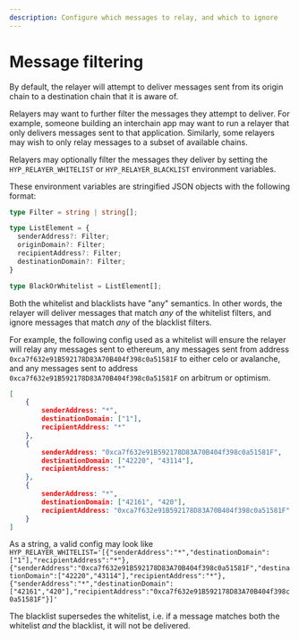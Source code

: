 ```yaml
---
description: Configure which messages to relay, and which to ignore
---
```


# Message filtering

By default, the relayer will attempt to deliver messages sent from its origin chain to a destination chain that it is aware of.

Relayers may want to further filter the messages they attempt to deliver. For example, someone building an interchain app may want to run a relayer that only delivers messages sent to that application. Similarly, some relayers may wish to only relay messages to a subset of available chains.

Relayers may optionally filter the messages they deliver by setting the `HYP_RELAYER_WHITELIST` or `HYP_RELAYER_BLACKLIST` environment variables.

These environment variables are stringified JSON objects with the following format:

```typescript
type Filter = string | string[];

type ListElement = {
  senderAddress?: Filter;
  originDomain?: Filter;
  recipientAddress?: Filter;
  destinationDomain?: Filter;
}

type BlackOrWhitelist = ListElement[];
```

Both the whitelist and blacklists have "any" semantics. In other words, the relayer will deliver messages that match _any_ of the whitelist filters, and ignore messages that match _any_ of the blacklist filters.

For example, the following config used as a whitelist will ensure the relayer will relay any messages sent to ethereum, any messages sent from address `0xca7f632e91B592178D83A70B404f398c0a51581F` to either celo or avalanche, and any messages sent to address `0xca7f632e91B592178D83A70B404f398c0a51581F` on arbitrum or optimism.

```json
[
    {
        senderAddress: "*",
        destinationDomain: ["1"],
        recipientAddress: "*"
    },
    {
        senderAddress: "0xca7f632e91B592178D83A70B404f398c0a51581F",
        destinationDomain: ["42220", "43114"],
        recipientAddress: "*"
    },
    {
        senderAddress: "*",
        destinationDomain: ["42161", "420"],
        recipientAddress: "0xca7f632e91B592178D83A70B404f398c0a51581F"
    }
]
```

As a string, a valid config may look like `HYP_RELAYER_WHITELIST='[{"senderAddress":"*","destinationDomain":["1"],"recipientAddress":"*"},{"senderAddress":"0xca7f632e91B592178D83A70B404f398c0a51581F","destinationDomain":["42220","43114"],"recipientAddress":"*"},{"senderAddress":"*","destinationDomain":["42161","420"],"recipientAddress":"0xca7f632e91B592178D83A70B404f398c0a51581F"}]'`

The blacklist supersedes the whitelist, i.e. if a message matches both the whitelist _and_ the blacklist, it will not be delivered.
